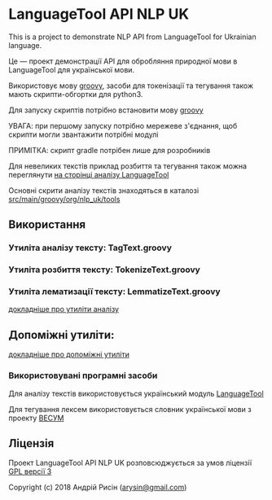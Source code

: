 # LanguageTool API NLP UK

This is a project to demonstrate NLP API from LanguageTool for Ukrainian language.

Це — проект демонстрації API для обробляння природної мови в LanguageTool для української мови.

Використовує мову [groovy](http://www.groovy-lang.org/), засоби для токенізації та тегування також мають скрипти-обгортки для python3.

Для запуску скриптів потрібно встановити мову [groovy](http://www.groovy-lang.org/) 

УВАГА: при першому запуску потрібно мережеве з'єднання, щоб скрипти могли звантажити потрібні модулі

ПРИМІТКА: скрипт gradle потрібен лише для розробників

Для невеликих текстів приклад розбиття та тегування також можна переглянути [на сторінці аналізу LanguageTool](https://community.languagetool.org/analysis?lang=uk)

Основні скрити аналізу текстів знаходяться в каталозі [src/main/groovy/org/nlp_uk/tools](src/main/groovy/org/nlp_uk/tools)


## Використання


### Утиліта аналізу тексту: TagText.groovy
### Утиліта розбиття тексту: TokenizeText.groovy
### Утиліта лематизації тексту: LemmatizeText.groovy

[докладніше про утиліти аналізу](doc/README_tools.md)


## Допоміжні утиліти:
[докладніше про допоміжні утиліти](doc/README_other.md)


### Використовувані програмні засоби

Для аналізу текстів використовується український модуль [LanguageTool](https://languagetool.org)

Для тегування лексем використовується словник української мови з проекту [ВЕСУМ](https://github.com/brown-uk/dict_uk)


## Ліцензія

Проект LanguageTool API NLP UK розповсюджується за умов ліцензії [GPL версії 3](https://www.gnu.org/licenses/gpl.html)

Copyright (c) 2018 Андрій Рисін (arysin@gmail.com)
